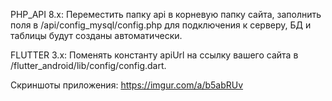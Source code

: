 PHP_API 8.x: Переместить папку api в корневую папку сайта, заполнить поля в /api/config_mysql/config.php для подключения к серверу, БД и таблицы будут созданы автоматически.

FLUTTER 3.x: Поменять константу apiUrl на ссылку вашего сайта в /flutter_android/lib/config/config.dart.

Скриншоты приложения: https://imgur.com/a/b5abRUv

